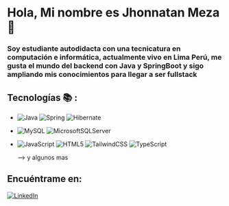 #   Hola, Mi nombre es Jhonnatan Meza👋

### Soy estudiante autodidacta con una tecnicatura en computación e informática, actualmente vivo en Lima Perú, me gusta el mundo del backend con Java y SpringBoot y sigo ampliando mis conocimientos para llegar a ser fullstack

## Tecnologías 📚 :
- ![Java](https://img.shields.io/badge/java-%23ED8B00.svg?style=for-the-badge&logo=openjdk&logoColor=white) ![Spring](https://img.shields.io/badge/spring-%236DB33F.svg?style=for-the-badge&logo=spring&logoColor=white) ![Hibernate](https://img.shields.io/badge/Hibernate-59666C?style=for-the-badge&logo=Hibernate&logoColor=white)

- ![MySQL](https://img.shields.io/badge/mysql-%2300f.svg?style=for-the-badge&logo=mysql&logoColor=white) ![MicrosoftSQLServer](https://img.shields.io/badge/Microsoft%20SQL%20Server-CC2927?style=for-the-badge&logo=microsoft%20sql%20server&logoColor=white)

- ![JavaScript](https://img.shields.io/badge/javascript-%23323330.svg?style=for-the-badge&logo=javascript&logoColor=%23F7DF1E) 	![HTML5](https://img.shields.io/badge/html5-%23E34F26.svg?style=for-the-badge&logo=html5&logoColor=white) ![TailwindCSS](https://img.shields.io/badge/tailwindcss-%2338B2AC.svg?style=for-the-badge&logo=tailwind-css&logoColor=white) ![TypeScript](https://img.shields.io/badge/typescript-%23007ACC.svg?style=for-the-badge&logo=typescript&logoColor=white)

  --> y algunos mas

## Encuéntrame en:
[![LinkedIn ](https://img.shields.io/badge/linkedin-%230077B5.svg?style=for-the-badge&logo=linkedin&logoColor=white) 
](https://www.linkedin.com/in/jhonnatan-meza-condori-918038279/)